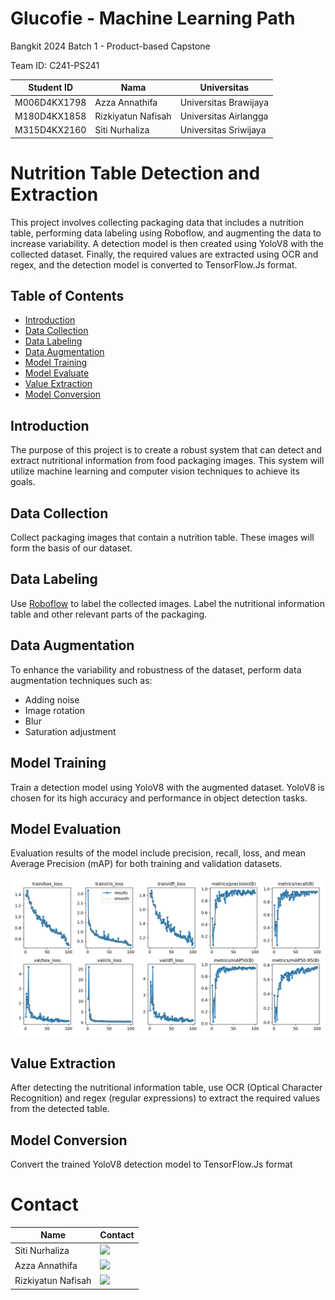 # Glucofie - Machine Learning Path
Bangkit 2024 Batch 1 - Product-based Capstone

Team ID: C241-PS241

| Student ID        | Nama            | Universitas           |
|-------------|-----------------|-----------------------|
| M006D4KX1798 | Azza Annathifa  | Universitas Brawijaya |
| M180D4KX1858 | Rizkiyatun Nafisah | Universitas Airlangga |
| M315D4KX2160 | Siti Nurhaliza  | Universitas Sriwijaya |

# Nutrition Table Detection and Extraction

This project involves collecting packaging data that includes a nutrition table, performing data labeling using Roboflow, and augmenting the data to increase variability. A detection model is then created using YoloV8 with the collected dataset. Finally, the required values are extracted using OCR and regex, and the detection model is converted to TensorFlow.Js format.

## Table of Contents

- [Introduction](#introduction)
- [Data Collection](#data-collection)
- [Data Labeling](#data-labeling)
- [Data Augmentation](#data-augmentation)
- [Model Training](#model-training)
- [Model Evaluate](#model-evaluation)
- [Value Extraction](#value-extraction)
- [Model Conversion](#model-conversion)

## Introduction

The purpose of this project is to create a robust system that can detect and extract nutritional information from food packaging images. This system will utilize machine learning and computer vision techniques to achieve its goals.

## Data Collection

Collect packaging images that contain a nutrition table. These images will form the basis of our dataset.

## Data Labeling

Use [Roboflow](https://roboflow.com) to label the collected images. Label the nutritional information table and other relevant parts of the packaging.

## Data Augmentation

To enhance the variability and robustness of the dataset, perform data augmentation techniques such as:
- Adding noise
- Image rotation
- Blur
- Saturation adjustment

## Model Training

Train a detection model using YoloV8 with the augmented dataset. YoloV8 is chosen for its high accuracy and performance in object detection tasks.

## Model Evaluation

Evaluation results of the model include precision, recall, loss, and mean Average Precision (mAP) for both training and validation datasets.

![Model Evaluation Results](https://github.com/SuperThian/Glucofie/blob/ML/model/model%20evaluation/results.png)

## Value Extraction

After detecting the nutritional information table, use OCR (Optical Character Recognition) and regex (regular expressions) to extract the required values from the detected table.

## Model Conversion

Convert the trained YoloV8 detection model to TensorFlow.Js format

# Contact

| Name                   | Contact                                                                                                                                                                                                                                                                                         |
| ---------------------- | ----------------------------------------------------------------------------------------------------------------------------------------------------------------------------------------------------------------------------------------------------------------------------------------------- |
| Siti Nurhaliza     | <a href="https://www.linkedin.com/in/sitilizla/"><img src="https://img.shields.io/badge/LinkedIn-0077B5?style=for-the-badge&logo=linkedin&logoColor=white" /></a>  |
| Azza Annathifa   | <a href="https://www.linkedin.com/in/azza-annathifa/"><img src="https://img.shields.io/badge/LinkedIn-0077B5?style=for-the-badge&logo=linkedin&logoColor=white" /></a> |
| Rizkiyatun Nafisah          | <a href="https://www.linkedin.com/in/rizkiyatun-nafisah-a1644b269/"><img src="https://img.shields.io/badge/LinkedIn-0077B5?style=for-the-badge&logo=linkedin&logoColor=white" /></a>          |
